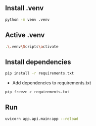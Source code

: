 ## Install .venv

```bash
python -m venv .venv
```

## Active .venv

```bash
.\.venv\Scripts\activate
```

## Install dependencies

```bash
pip install -r requirements.txt
```

-   Add dependencies to requirements.txt

```bash
pip freeze > requirements.txt
```

## Run

```bash
uvicorn app.api.main:app --reload
```
